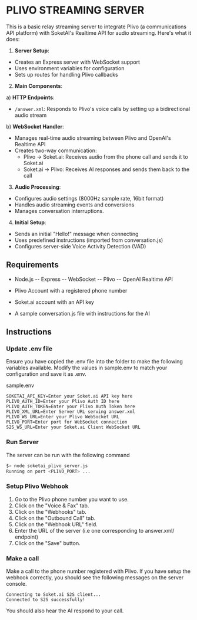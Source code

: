 # PLIVO STREAMING SERVER

This is a basic relay streaming server to integrate Plivo (a communications API platform) with SoketAI's Realtime API for audio streaming. Here's what it does:

1. **Server Setup**:
- Creates an Express server with WebSocket support
- Uses environment variables for configuration
- Sets up routes for handling Plivo callbacks

2. **Main Components**:

a) **HTTP Endpoints**:
- `/answer.xml`: Responds to Plivo's voice calls by setting up a bidirectional audio stream

b) **WebSocket Handler**:
- Manages real-time audio streaming between Plivo and OpenAI's Realtime API
- Creates two-way communication:
  - Plivo → Soket.ai: Receives audio from the phone call and sends it to Soket.ai
  - Soket.ai → Plivo: Receives AI responses and sends them back to the call

3. **Audio Processing**:
- Configures audio settings (8000Hz sample rate, 16bit format)
- Handles audio streaming events and conversions
- Manages conversation interruptions.

4. **Initial Setup**:
- Sends an initial "Hello!" message when connecting
- Uses predefined instructions (imported from conversation.js)
- Configures server-side Voice Activity Detection (VAD)

## Requirements

- Node.js
  -- Express
  -- WebSocket
  -- Plivo
  -- OpenAI Realtime API

- Plivo Account with a registered phone number
- Soket.ai account with an API key
- A sample conversation.js file with instructions for the AI

## Instructions

### Update .env file

Ensure you have copied the .env file into the folder to make the following variables available. Modify the values in sample.env to match your configuration and save it as .env.

sample.env 
```
SOKETAI_API_KEY=Enter your Soket.ai API key here
PLIVO_AUTH_ID=Enter your Plivo Auth ID here
PLIVO_AUTH_TOKEN=Enter your Plivo Auth Token here
PLIVO_XML_URL=Enter Server URL serving answer.xml
PLIVO_WS_URL=Enter your Plivo WebSocket URL
PLIVO_PORT=Enter port for WebSocket connection
S2S_WS_URL=Enter your Soket.ai Client WebSocket URL
```

### Run Server

The server can be run with the following command

```bash
$> node soketai_plivo_server.js
Running on port <PLIVO_PORT> ...
```

### Setup Plivo Webhook

1. Go to the Plivo phone number you want to use.
2. Click on the "Voice & Fax" tab.
3. Click on the "Webhooks" tab.
4. Click on the "Outbound Call" tab.
5. Click on the "Webhook URL" field.
6. Enter the URL of the server (i.e one corresponding to answer.xml/ endpoint)
7. Click on the "Save" button.

### Make a call

Make a call to the phone number registered with Plivo. If you have setup the webhook correctly, you should see the following messages on the server console.

```
Connecting to Soket.ai S2S client...  
Connected to S2S successfully!
```

You should also hear the AI respond to your call.


